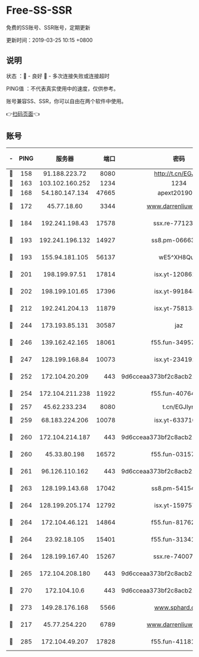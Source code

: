 # Free-SS-SSR

免费的SS账号、SSR账号，定期更新

更新时间：2019-03-25 10:15 +0800

## 说明

状态     ：🙂 - 良好 🙁 - 多次连接失败或连接超时

PING值   ：不代表真实使用中的速度，仅供参考。

账号兼容SS、SSR，你可以自由在两个软件中使用。

👉[扫码页面](https://liesauer.github.io/Free-SS-SSR/)👈

## 账号

|-|PING|服务器|端口|密码|加密方式|区域|
|:----:|:----:|:-----:|-----:|:----:|:----:|:----:|
|🙂|158|91.188.223.72|8080|http://t.cn/EGJIyrl|rc4-md5|RU|
|🙂|163|103.102.160.252|1234|1234|rc4-md5|JP|
|🙂|168|54.180.147.134|47665|apext2019001|chacha20|KR|
|🙂|172|45.77.18.60|3344|www.darrenliuwei.com|aes-256-cfb|JP|
|🙂|184|192.241.198.43|17578|ssx.re-77123954|aes-256-cfb|US|
|🙂|193|192.241.196.132|14927|ss8.pm-06663681|aes-256-cfb|US|
|🙂|193|155.94.181.105|56137|wE5^XH8Quw|aes-256-cfb|US|
|🙂|201|198.199.97.51|17814|isx.yt-12086215|aes-256-cfb|US|
|🙂|202|198.199.101.65|17396|isx.yt-99184833|aes-256-cfb|US|
|🙂|212|192.241.204.13|11879|isx.yt-75813840|aes-256-cfb|US|
|🙂|244|173.193.85.131|30587|jaz|aes-256-cfb|US|
|🙂|246|139.162.42.165|18061|f55.fun-34957987|aes-256-cfb|SG|
|🙂|247|128.199.168.84|10073|isx.yt-23419298|aes-256-cfb|SG|
|🙂|252|172.104.20.209|443|9d6cceaa373bf2c8acb22e60b6a58be6|aes-256-cfb|US|
|🙂|254|172.104.211.238|11922|f55.fun-40764829|aes-256-cfb|US|
|🙂|257|45.62.233.234|8080|t.cn/EGJIyrl|rc4-md5|CA|
|🙂|259|68.183.224.206|10078|isx.yt-63371091|aes-256-cfb|SG|
|🙂|260|172.104.214.187|443|9d6cceaa373bf2c8acb22e60b6a58be6|aes-256-cfb|US|
|🙂|260|45.33.80.198|16572|f55.fun-03157476|aes-256-cfb|US|
|🙂|261|96.126.110.162|443|9d6cceaa373bf2c8acb22e60b6a58be6|aes-256-cfb|US|
|🙂|263|128.199.143.68|17042|ss8.pm-54154512|aes-256-cfb|SG|
|🙂|264|128.199.205.174|12792|isx.yt-15975702|aes-256-cfb|SG|
|🙂|264|172.104.46.121|14864|f55.fun-81762939|aes-256-cfb|SG|
|🙂|264|23.92.18.105|15401|f55.fun-31341168|aes-256-cfb|US|
|🙂|264|128.199.167.40|15267|ssx.re-74007655|aes-256-cfb|SG|
|🙂|265|172.104.208.180|443|9d6cceaa373bf2c8acb22e60b6a58be6|aes-256-cfb|US|
|🙂|270|172.104.10.6|443|9d6cceaa373bf2c8acb22e60b6a58be6|aes-256-cfb|US|
|🙂|273|149.28.176.168|5566|www.sphard.com|aes-256-cfb|AU|
|🙂|217|45.77.254.220|6789|www.darrenliuwei.com|aes-256-cfb|SG|
|🙁|285|172.104.49.207|17828|f55.fun-41181954|aes-256-cfb|SG|
